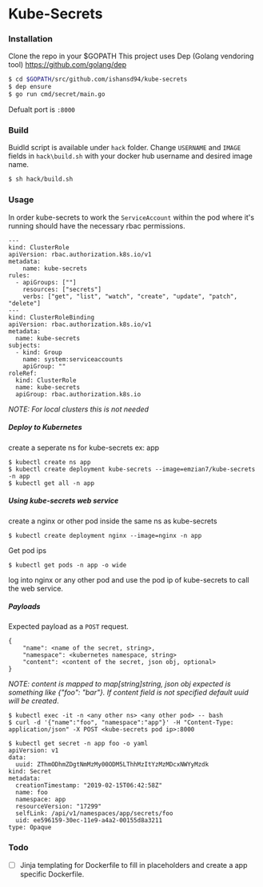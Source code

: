 # Kube-Secrets
### Installation

Clone the repo in your $GOPATH
This project uses Dep (Golang vendoring tool) https://github.com/golang/dep

```sh
$ cd $GOPATH/src/github.com/ishansd94/kube-secrets
$ dep ensure
$ go run cmd/secret/main.go
```

Defualt port is ```:8000```

### Build

Buidld script is available under ```hack``` folder.
Change ```USERNAME``` and ```IMAGE``` fields in ```hack\build.sh``` with your docker hub username and desired image name.

```sh
$ sh hack/build.sh
```

### Usage
In order kube-secrets to work the ```ServiceAccount``` within the pod where it's running should have the necessary rbac permissions.

```
---
kind: ClusterRole
apiVersion: rbac.authorization.k8s.io/v1
metadata:
    name: kube-secrets
rules:
  - apiGroups: [""]
    resources: ["secrets"]
    verbs: ["get", "list", "watch", "create", "update", "patch", "delete"]
---
kind: ClusterRoleBinding
apiVersion: rbac.authorization.k8s.io/v1
metadata:
  name: kube-secrets
subjects:
  - kind: Group
    name: system:serviceaccounts
    apiGroup: ""
roleRef:
  kind: ClusterRole
  name: kube-secrets
  apiGroup: rbac.authorization.k8s.io
```
*NOTE: For local clusters this is not needed* 

##### Deploy to Kubernetes

create a seperate ns for kube-secrets ex: app

```
$ kubectl create ns app
$ kubectl create deployment kube-secrets --image=emzian7/kube-secrets -n app
$ kubectl get all -n app
```

##### Using kube-secrets web service

create a nginx or other pod inside the same ns as kube-secrets
```
$ kubectl create deployment nginx --image=nginx -n app
```
Get pod ips
```
$ kubectl get pods -n app -o wide
```
log into nginx or any other pod and use the pod ip of kube-secrets to call the web service.

##### Payloads

Expected payload as a ```POST``` request.
```
{
    "name": <name of the secret, string>,
    "namespace": <kubernetes namespace, string>
    "content": <content of the secret, json obj, optional>
}
```
*NOTE: content is mapped to map[string]string, json obj expected is something like {"foo": "bar"}. If content field is not specified default uuid will be created*. 

```
$ kubectl exec -it -n <any other ns> <any other pod> -- bash
$ curl -d '{"name":"foo", "namespace":"app"}' -H "Content-Type: application/json" -X POST <kube-secrets pod ip>:8000
```

```
$ kubectl get secret -n app foo -o yaml
apiVersion: v1
data:
  uuid: ZThmODhmZDgtNmMzMy00ODM5LThhMzItYzMzMDcxNWYyMzdk
kind: Secret
metadata:
  creationTimestamp: "2019-02-15T06:42:58Z"
  name: foo
  namespace: app
  resourceVersion: "17299"
  selfLink: /api/v1/namespaces/app/secrets/foo
  uid: ee596159-30ec-11e9-a4a2-00155d8a3211
type: Opaque
```

### Todo
- [ ] Jinja templating for Dockerfile to fill in placeholders and create a app specific Dockerfile.
